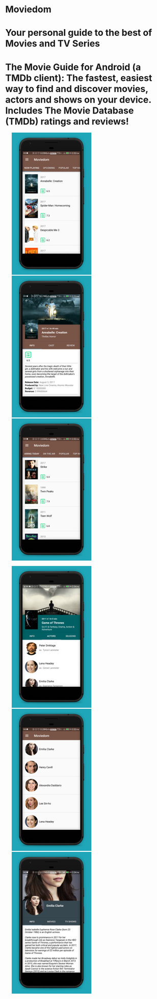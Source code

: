 # Moviedom
# Your personal guide to the best of Movies and TV Series
# The Movie Guide for Android (a TMDb client): The fastest, easiest way to find and discover movies, actors and shows on your device. Includes The Movie Database (TMDb) ratings and reviews!


<p float="left">
  <img src="https://github.com/Chahatj/Odeum/blob/master/app-screenshots/1.jpg" width="250" hspace="20" />
  <img src="https://github.com/Chahatj/Odeum/blob/master/app-screenshots/2.jpg" width="250" hspace="20" /> 
  <img src="https://github.com/Chahatj/Odeum/blob/master/app-screenshots/3.jpg" width="250" hspace="20" />
</p>


<p float="left">
  <img src="https://github.com/Chahatj/Odeum/blob/master/app-screenshots/4.jpg" width="250" hspace="20" />
  <img src="https://github.com/Chahatj/Odeum/blob/master/app-screenshots/5.jpg" width="250" hspace="20" /> 
  <img src="https://github.com/Chahatj/Odeum/blob/master/app-screenshots/6.jpg" width="250" hspace="20" />
</p>
